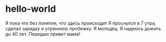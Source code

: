 # hello-world
Я пока что без понятия, что здесь происходит
Я проснулся в 7 утра, сделал зарядку и утреннюю пробежку. Я молодец. Я надеюсь дожить до 40 лет.
Передаю привет маме!
